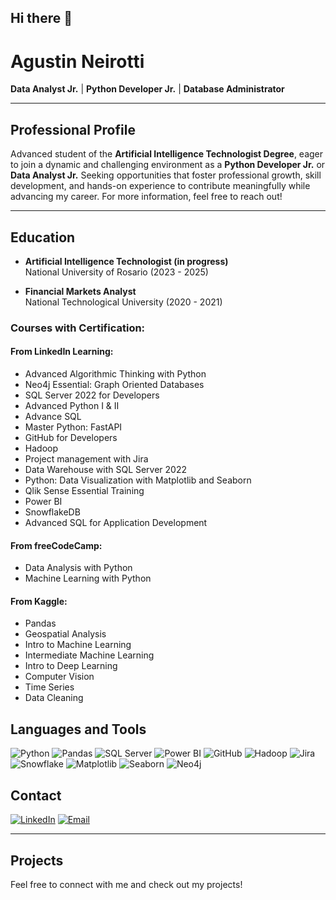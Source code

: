 ## Hi there 👋
      
<!--
**aguneirotti/aguneirotti** is a ✨ _special_ ✨ repository because its `README.md` (this file) appears on your GitHub profile.

Here are some ideas to get you started:

- 🔭 I’m currently working on ...
- 🌱 I’m currently learning ...
- 👯 I’m looking to collaborate on ...
- 🤔 I’m looking for help with ...
- 💬 Ask me about ...
- 📫 How to reach me: ...
- 😄 Pronouns: ...
- ⚡ Fun fact: ...
-->
# Agustin Neirotti

**Data Analyst Jr.** | **Python Developer Jr.** | **Database Administrator**

---

## Professional Profile

Advanced student of the **Artificial Intelligence Technologist Degree**, eager to join a dynamic and challenging environment as a **Python Developer Jr.** or **Data Analyst Jr.** Seeking opportunities that foster professional growth, skill development, and hands-on experience to contribute meaningfully while advancing my career. For more information, feel free to reach out!

---

## Education

- **Artificial Intelligence Technologist (in progress)**  
  National University of Rosario (2023 - 2025)

- **Financial Markets Analyst**  
  National Technological University (2020 - 2021)

### Courses with Certification:

#### From LinkedIn Learning:
- Advanced Algorithmic Thinking with Python
- Neo4j Essential: Graph Oriented Databases
- SQL Server 2022 for Developers
- Advanced Python I & II
- Advance SQL
- Master Python: FastAPI
- GitHub for Developers
- Hadoop
- Project management with Jira
- Data Warehouse with SQL Server 2022
- Python: Data Visualization with Matplotlib and Seaborn
- Qlik Sense Essential Training
- Power BI
- SnowflakeDB
- Advanced SQL for Application Development

#### From freeCodeCamp:
- Data Analysis with Python
- Machine Learning with Python

#### From Kaggle:
- Pandas
- Geospatial Analysis
- Intro to Machine Learning
- Intermediate Machine Learning
- Intro to Deep Learning
- Computer Vision
- Time Series
- Data Cleaning

## Languages and Tools

![Python](https://img.shields.io/badge/python-%233776AB.svg?style=for-the-badge&logo=python&logoColor=white) 
![Pandas](https://img.shields.io/badge/pandas-%23150458.svg?style=for-the-badge&logo=pandas&logoColor=white) 
![SQL Server](https://img.shields.io/badge/SQL%20Server-%23E35B3D.svg?style=for-the-badge&logo=microsoftsqlserver&logoColor=white) 
![Power BI](https://img.shields.io/badge/Power%20BI-%230E7E2D.svg?style=for-the-badge&logo=powerbi&logoColor=white) 
![GitHub](https://img.shields.io/badge/GitHub-%23121011.svg?style=for-the-badge&logo=github&logoColor=white) 
![Hadoop](https://img.shields.io/badge/Hadoop-%23E24329.svg?style=for-the-badge&logo=apachehadoop&logoColor=white) 
![Jira](https://img.shields.io/badge/Jira-%23000545.svg?style=for-the-badge&logo=jira&logoColor=white) 
![Snowflake](https://img.shields.io/badge/Snowflake-%2300A3E0.svg?style=for-the-badge&logo=snowflake&logoColor=white) 
![Matplotlib](https://img.shields.io/badge/Matplotlib-%2300A3E0.svg?style=for-the-badge&logo=matplotlib&logoColor=white) 
![Seaborn](https://img.shields.io/badge/Seaborn-%23C72A29.svg?style=for-the-badge&logo=seaborn&logoColor=white) 
![Neo4j](https://img.shields.io/badge/Neo4j-%23F5A623.svg?style=for-the-badge&logo=neo4j&logoColor=white)





## Contact

[![LinkedIn](https://img.shields.io/badge/LinkedIn-blue?logo=linkedin)](https://linkedin.com/in/agustin-neirotti)
[![Email](https://img.shields.io/badge/Email-red?logo=gmail)](mailto:neirotti4031@gmail.com)

---

## Projects
<!--
- [Your Project 1](https://github.com/yourusername/project1): Brief description of the project.
- [Your Project 2](https://github.com/yourusername/project2): Brief description of the project.
- [Your Project 3](https://github.com/yourusername/project3): Brief description of the project.

---
-->
Feel free to connect with me and check out my projects!
